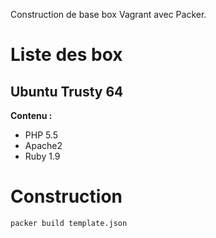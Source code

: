Construction de base box Vagrant avec Packer.

# Liste des box

## Ubuntu Trusty 64

**Contenu :**

- PHP 5.5
- Apache2
- Ruby 1.9

# Construction

```
packer build template.json
```
